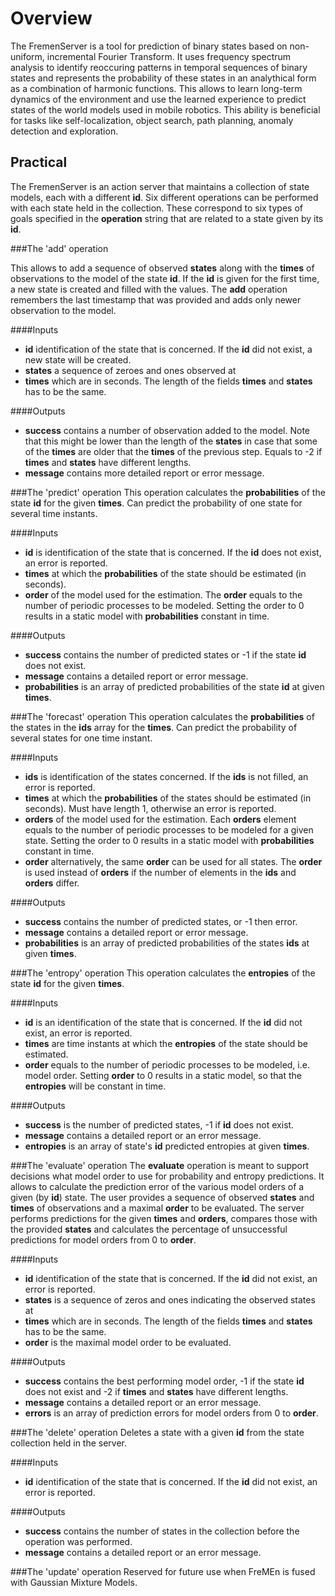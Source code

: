 # Overview

The FremenServer is a tool for prediction of binary states based on non-uniform, incremental Fourier Transform.
It uses frequency spectrum analysis to identify reoccuring patterns in temporal sequences of binary states and represents the probability of these states in an analythical form as a combination of harmonic functions. 
This allows to learn long-term dynamics of the environment and use the learned experience to predict states of the world models used in mobile robotics.
This ability is beneficial for tasks like self-localization, object search, path planning, anomaly detection and exploration.

## Practical 

The FremenServer is an action server that maintains a collection of state models, each with a different **id**.
Six different operations can be performed with each state held in the collection.
These correspond to six types of goals specified in the **operation** string that are related to a state given by its **id**.

###The 'add' operation

This allows to add a sequence of observed **states** along with the **times** of observations to the model of the state **id**.
If the **id** is given for the first time, a new state is created and filled with the values.
The **add** operation remembers the last timestamp that was provided and adds only newer observation to the model.

####Inputs
- **id** identification of the state that is concerned. If the **id** did not exist, a new state will be created. 
- **states** a sequence of zeroes and ones observed at
- **times** which are in seconds. The length of the fields **times** and **states** has to be the same.

####Outputs
- **success** contains a number of observation added to the model. Note that this might be lower than the length of the **states** in case that some of the **times** are older that the **times** of the previous step. Equals to -2 if **times** and **states** have different lengths. 
- **message** contains more detailed report or error message.

###The 'predict' operation
This operation calculates the **probabilities** of the state **id**  for the given **times**.
Can predict the probability of one state for several time instants.

####Inputs
- **id** is identification of the state that is concerned. If the **id** does not exist, an error is reported.
- **times** at which the **probabilities** of the state should be estimated (in seconds).
- **order** of the model used for the estimation. The **order** equals to the number of periodic processes to be modeled. Setting the order to 0 results in a static model with **probabilities** constant in time.

####Outputs
- **success** contains the number of predicted states or -1 if the state **id** does not exist.
- **message** contains a detailed report or error message.
- **probabilities** is an array of predicted probabilities of the state **id** at given **times**.

###The 'forecast' operation
This operation calculates the **probabilities** of the states in the **ids** array for the  **times**.
Can predict the probability of several states for one time instant.

####Inputs
- **ids** is identification of the states concerned. If the **ids** is not filled, an error is reported.
- **times** at which the **probabilities** of the states should be estimated (in seconds). Must have length 1, otherwise an error is reported. 
- **orders** of the model used for the estimation. Each **orders** element equals to the number of periodic processes to be modeled for a given state. Setting the order to 0 results in a static model with **probabilities** constant in time.
- **order** alternatively, the same **order** can be used for all states. The **order** is used instead of **orders** if the number of elements in the **ids** and **orders** differ.

####Outputs
- **success** contains the number of predicted states, or -1 then error.
- **message** contains a detailed report or error message.
- **probabilities** is an array of predicted probabilities of the states **ids** at given **times**.


###The 'entropy' operation 
This operation calculates the **entropies** of the state **id**  for the given **times**.

####Inputs
- **id** is an identification of the state that is concerned. If the **id** did not exist, an error is reported.
- **times** are time instants at which the **entropies** of the state should be estimated.
- **order** equals to the number of periodic processes to be modeled, i.e. model order. Setting **order** to 0 results in a static model, so that the **entropies** will be constant in time.

####Outputs
- **success** is the number of predicted states, -1 if **id** does not exist.
- **message** contains a detailed report or an error message.
- **entropies** is an array of state's **id** predicted entropies at given **times**.

###The 'evaluate' operation 
The **evaluate** operation is meant to support decisions what model order to use for probability and entropy predictions.
It allows to calculate the prediction error of the various model orders of a given (by **id**) state.
The user provides a sequence of observed **states** and **times** of observations and a maximal **order** to be evaluated.
The server performs predictions for the given **times** and **orders**, compares those with the provided **states** and calculates the percentage of unsuccessful predictions for model orders from 0 to **order**.

####Inputs
- **id** identification of the state that is concerned. If the **id** did not exist, an error is reported.
- **states** is a sequence of zeros and ones indicating the observed states at  
- **times** which are in seconds. The length of the fields **times** and **states** has to be the same.
- **order** is the maximal model order to be evaluated. 

####Outputs
- **success** contains the best performing model order, -1 if the state **id** does not exist and -2 if **times** and **states** have different lengths.
- **message** contains a detailed report or an error message.
- **errors** is an array of prediction errors for model orders from 0 to **order**.

###The 'delete' operation 
Deletes a state with a given **id** from the state collection held in the server.

####Inputs
- **id** identification of the state that is concerned. If the **id** did not exist, an error is reported.

####Outputs
- **success** contains the number of states in the collection before the operation was performed. 
- **message** contains a detailed report or an error message.

###The 'update' operation 
Reserved for future use when FreMEn is fused with Gaussian Mixture Models.

